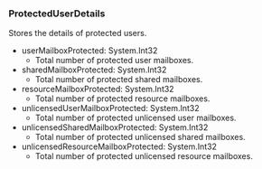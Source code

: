 ### ProtectedUserDetails
Stores the details of protected users.

- userMailboxProtected: System.Int32
  - Total number of protected user mailboxes.
- sharedMailboxProtected: System.Int32
  - Total number of protected shared mailboxes.
- resourceMailboxProtected: System.Int32
  - Total number of protected resource mailboxes.
- unlicensedUserMailboxProtected: System.Int32
  - Total number of protected unlicensed user mailboxes.
- unlicensedSharedMailboxProtected: System.Int32
  - Total number of protected unlicensed shared mailboxes.
- unlicensedResourceMailboxProtected: System.Int32
  - Total number of protected unlicensed resource mailboxes.
